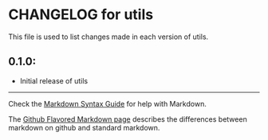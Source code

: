 # CHANGELOG for utils

This file is used to list changes made in each version of utils.

## 0.1.0:

* Initial release of utils

- - - 
Check the [Markdown Syntax Guide](http://daringfireball.net/projects/markdown/syntax) for help with Markdown.

The [Github Flavored Markdown page](http://github.github.com/github-flavored-markdown/) describes the differences between markdown on github and standard markdown.
